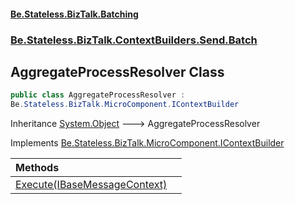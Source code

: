 #### [Be.Stateless.BizTalk.Batching](README.md 'README')
### [Be.Stateless.BizTalk.ContextBuilders.Send.Batch](Be.Stateless.BizTalk.ContextBuilders.Send.Batch.md 'Be.Stateless.BizTalk.ContextBuilders.Send.Batch')

## AggregateProcessResolver Class

```csharp
public class AggregateProcessResolver :
Be.Stateless.BizTalk.MicroComponent.IContextBuilder
```

Inheritance [System.Object](https://docs.microsoft.com/en-us/dotnet/api/System.Object 'System.Object') &#129106; AggregateProcessResolver

Implements [Be.Stateless.BizTalk.MicroComponent.IContextBuilder](https://docs.microsoft.com/en-us/dotnet/api/Be.Stateless.BizTalk.MicroComponent.IContextBuilder 'Be.Stateless.BizTalk.MicroComponent.IContextBuilder')

| Methods | |
| :--- | :--- |
| [Execute(IBaseMessageContext)](AggregateProcessResolver.Execute(IBaseMessageContext).md 'Be.Stateless.BizTalk.ContextBuilders.Send.Batch.AggregateProcessResolver.Execute(Microsoft.BizTalk.Message.Interop.IBaseMessageContext)') | |
